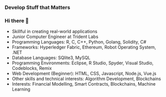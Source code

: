 ### Develop Stuff that Matters
### Hi there 👋 

- Skillful in creating real-world applications 
- Junior Computer Engineer at Trident Labs
- Programming Languages: R, C, C++, Python, Golang, Solidity, C#
- Frameworks: Hyperledger Fabric, Ethereum, Robot Operating System, .NET
- Database Languages: SQlite3, MySQL
- Programming Environments: Eclipse, R Studio, Spyder, Visual Studio, Codeblocks, Remix
- Web Development (Beginner): HTML, CSS, Javascript, Node.js, Vue.js
- Other skills and technical interests: Algorithm Development, Blockchains 
- Interests: Financial Modelling, Smart Contracts, Blockchains, Machine Learning

<!--
**abhita/abhita** is a ✨ _special_ ✨ repository because its `README.md` (this file) appears on your GitHub profile.

Here are some ideas to get you started:

- Skillful in creating real-world applications 
- Junior Computer Engineer at Trident Labs
- 🌱 I’m currently learning ...
- 👯 I’m looking to collaborate on ...
- 🤔 I’m looking for help with ...
- 💬 Ask me about ...
- 📫 How to reach me: ...
- 😄 Pronouns: ...
- ⚡ Fun fact: ...
-->
